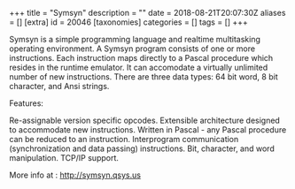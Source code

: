 +++
title = "Symsyn"
description = ""
date = 2018-08-21T20:07:30Z
aliases = []
[extra]
id = 20046
[taxonomies]
categories = []
tags = []
+++



Symsyn is a simple programming language and realtime multitasking operating environment.  A Symsyn program consists of one or more instructions.  Each instruction maps directly to a Pascal procedure which resides in the runtime emulator.  It can accomodate a virtually unlimited number of new instructions.  There are three data types: 64 bit word, 8 bit character, and Ansi strings.

Features:

Re-assignable version specific opcodes.
Extensible architecture designed to accommodate new instructions.
Written in Pascal - any Pascal procedure can be reduced to an instruction.
Interprogram communication (synchronization and data passing) instructions.
Bit, character, and word manipulation.
TCP/IP support.


More info at :  http://symsyn.qsys.us
